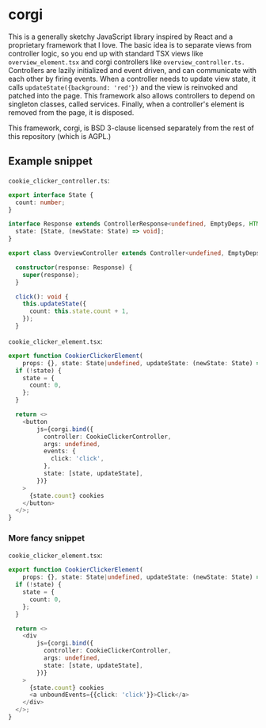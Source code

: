 # corgi

This is a generally sketchy JavaScript library inspired by React and a proprietary framework that I
love. The basic idea is to separate views from controller logic, so you end up with standard TSX
views like `overview_element.tsx` and corgi controllers like `overview_controller.ts.` Controllers
are lazily initialized and event driven, and can communicate with each other by firing events. When
a controller needs to update view state, it calls `updateState({background: 'red'})` and the view
is reinvoked and patched into the page. This framework also allows controllers to depend on
singleton classes, called services. Finally, when a controller's element is removed from the page,
it is disposed.

This framework, corgi, is BSD 3-clause licensed separately from the rest of this repository (which
is AGPL.)

## Example snippet

`cookie_clicker_controller.ts`:

```ts
export interface State {
  count: number;
}

interface Response extends ControllerResponse<undefined, EmptyDeps, HTMLElement, State> {
  state: [State, (newState: State) => void];
}

export class OverviewController extends Controller<undefined, EmptyDeps, HTMLElement, State, Response> {

  constructor(response: Response) {
    super(response);
  }

  click(): void {
    this.updateState({
      count: this.state.count + 1,
    });
  }
```

`cookie_clicker_element.tsx`:

```ts
export function CookierClickerElement(
    props: {}, state: State|undefined, updateState: (newState: State) => void) {
  if (!state) {
    state = {
      count: 0,
    };
  }

  return <>
    <button
        js={corgi.bind({
          controller: CookieClickerController,
          args: undefined,
          events: {
            click: 'click',
          },
          state: [state, updateState],
        })}
    >
      {state.count} cookies
    </button>
  </>;
}
```

### More fancy snippet

`cookie_clicker_element.tsx`:

```ts
export function CookierClickerElement(
    props: {}, state: State|undefined, updateState: (newState: State) => void) {
  if (!state) {
    state = {
      count: 0,
    };
  }

  return <>
    <div
        js={corgi.bind({
          controller: CookieClickerController,
          args: undefined,
          state: [state, updateState],
        })}
    >
      {state.count} cookies
      <a unboundEvents={{click: 'click'}}>Click</a>
    </div>
  </>;
}
```
